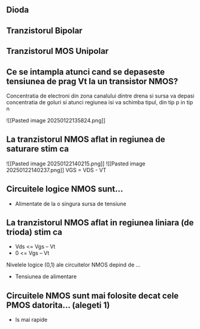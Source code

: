 
## Dioda
## Tranzistorul Bipolar
## Tranzistorul MOS Unipolar



## Ce se intampla atunci cand se depaseste tensiunea de prag Vt la un transistor NMOS?

Concentratia de electroni din zona canalului dintre drena si sursa va depasi concentratia
de goluri si atunci regiunea isi va schimba tipul, din tip p in tip n

![[Pasted image 20250122135824.png]]


## La tranzistorul NMOS aflat in regiunea de saturare stim ca
![[Pasted image 20250122140215.png]]
![[Pasted image 20250122140237.png]]
VGS = VDS - VT
## Circuitele logice NMOS sunt…

- Alimentate de la o singura sursa de tensiune

## La tranzistorul NMOS aflat in regiunea liniara (de trioda) stim ca
- Vds <= Vgs – Vt
- 0 <= Vgs – Vt

Nivelele logice (0,1) ale circuitelor NMOS depind de …
- Tensiunea de alimentare


## Circuitele NMOS sunt mai folosite decat cele PMOS datorita… (alegeti 1)
- Is mai rapide